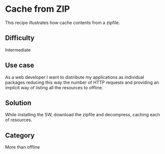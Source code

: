 # Cache from ZIP
This recipe illustrates how cache contents from a zipfile.

## Difficulty
Intermediate

## Use case
As a web developer I want to distribute my applications as individual packages reducing this way the number of HTTP requests and providing an implicit way of listing all the resources to offline.

## Solution
While installing the SW, download the zipfile and decompress, caching each of resources.

## Category
More than offline
